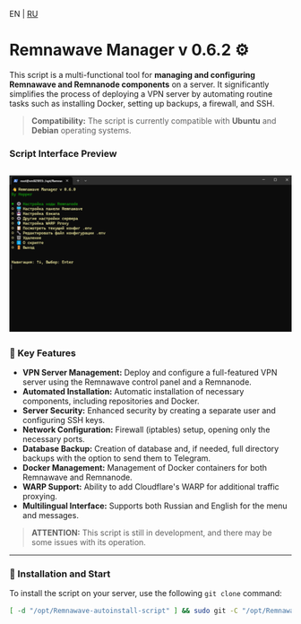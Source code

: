 <p align="left">
  EN | <a href="README_RU.md">RU</a>
</p>
 
# Remnawave Manager v 0.6.2 ⚙️

This script is a multi-functional tool for **managing and configuring Remnawave and Remnanode components** on a server. It significantly simplifies the process of deploying a VPN server by automating routine tasks such as installing Docker, setting up backups, a firewall, and SSH.

> **Compatibility:** The script is currently compatible with **Ubuntu** and **Debian** operating systems.

### **Script Interface Preview**

![Script Preview](https://raw.githubusercontent.com/Hopper65S/Remnawave-autoinstall-script/main/assets/preview.png)
---

### **💾 Key Features**

* **VPN Server Management:** Deploy and configure a full-featured VPN server using the Remnawave control panel and a Remnanode.
* **Automated Installation:** Automatic installation of necessary components, including repositories and Docker.
* **Server Security:** Enhanced security by creating a separate user and configuring SSH keys.
* **Network Configuration:** Firewall (iptables) setup, opening only the necessary ports.
* **Database Backup:** Creation of database and, if needed, full directory backups with the option to send them to Telegram.
* **Docker Management:** Management of Docker containers for both Remnawave and Remnanode.
* **WARP Support:** Ability to add Cloudflare's WARP for additional traffic proxying.
* **Multilingual Interface:** Supports both Russian and English for the menu and messages.

> **ATTENTION:** This script is still in development, and there may be some issues with its operation.
---

### **🚀 Installation and Start**

To install the script on your server, use the following `git clone` command:

```bash
[ -d "/opt/Remnawave-autoinstall-script" ] && sudo git -C "/opt/Remnawave-autoinstall-script" fetch --all && sudo git -C "/opt/Remnawave-autoinstall-script" reset --hard origin/main || sudo git clone https://github.com/Hopper65S/Remnawave-autoinstall-script.git /opt/Remnawave-autoinstall-script && cd /opt/Remnawave-autoinstall-script && chmod +x main.sh && ./main.sh
```

